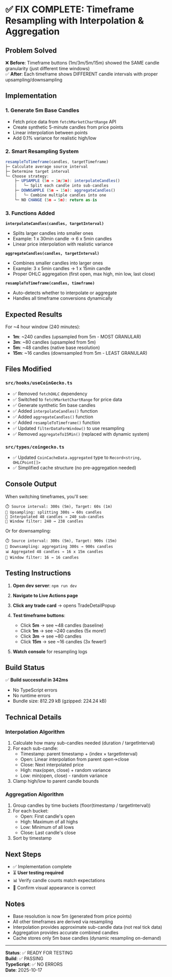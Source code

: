 # ✅ FIX COMPLETE: Timeframe Resampling with Interpolation & Aggregation

## Problem Solved
❌ **Before**: Timeframe buttons (1m/3m/5m/15m) showed the SAME candle granularity (just different time windows)  
✅ **After**: Each timeframe shows DIFFERENT candle intervals with proper upsampling/downsampling

## Implementation

### 1. Generate 5m Base Candles
- Fetch price data from `fetchMarketChartRange` API
- Create synthetic 5-minute candles from price points
- Linear interpolation between points
- Add 0.1% variance for realistic high/low

### 2. Smart Resampling System

```typescript
resampleToTimeframe(candles, targetTimeframe)
├─ Calculate average source interval
├─ Determine target interval
└─ Choose strategy:
    ├─ UPSAMPLE (5m → 1m/3m): interpolateCandles()
    │   └─ Split each candle into sub-candles
    ├─ DOWNSAMPLE (5m → 15m): aggregateCandles()
    │   └─ Combine multiple candles into one
    └─ NO CHANGE (5m → 5m): return as-is
```

### 3. Functions Added

**`interpolateCandles(candles, targetInterval)`**
- Splits larger candles into smaller ones
- Example: 1 x 30min candle → 6 x 5min candles
- Linear price interpolation with realistic variance

**`aggregateCandles(candles, targetInterval)`**
- Combines smaller candles into larger ones
- Example: 3 x 5min candles → 1 x 15min candle
- Proper OHLC aggregation (first open, max high, min low, last close)

**`resampleToTimeframe(candles, timeframe)`**
- Auto-detects whether to interpolate or aggregate
- Handles all timeframe conversions dynamically

## Expected Results

For ~4 hour window (240 minutes):
- **1m**: ~240 candles (upsampled from 5m - MOST GRANULAR)
- **3m**: ~80 candles (upsampled from 5m)
- **5m**: ~48 candles (native base resolution)
- **15m**: ~16 candles (downsampled from 5m - LEAST GRANULAR)

## Files Modified

### `src/hooks/useCoinGecko.ts`
- ✅ Removed `fetchOHLC` dependency
- ✅ Switched to `fetchMarketChartRange` for price data
- ✅ Generate synthetic 5m base candles
- ✅ Added `interpolateCandles()` function
- ✅ Added `aggregateCandles()` function
- ✅ Added `resampleToTimeframe()` function
- ✅ Updated `filterDataForWindow()` to use resampling
- ✅ Removed `aggregateTo15Min()` (replaced with dynamic system)

### `src/types/coingecko.ts`
- ✅ Updated `CoinCacheData.aggregated` type to `Record<string, OHLCPoint[]>`
- ✅ Simplified cache structure (no pre-aggregation needed)

## Console Output

When switching timeframes, you'll see:

```
⏱️ Source interval: 300s (5m), Target: 60s (1m)
🔽 Upsampling: splitting 300s → 60s candles
🔀 Interpolated 48 candles → 240 sub-candles
🎯 Window filter: 240 → 238 candles
```

Or for downsampling:

```
⏱️ Source interval: 300s (5m), Target: 900s (15m)
🔼 Downsampling: aggregating 300s → 900s candles
📊 Aggregated 48 candles → 16 x 15m candles
🎯 Window filter: 16 → 16 candles
```

## Testing Instructions

1. **Open dev server**: `npm run dev`
2. **Navigate to Live Actions page**
3. **Click any trade card** → opens TradeDetailPopup
4. **Test timeframe buttons**:
   - Click **5m** → see ~48 candles (baseline)
   - Click **1m** → see ~240 candles (5x more!)
   - Click **3m** → see ~80 candles
   - Click **15m** → see ~16 candles (3x fewer!)

5. **Watch console** for resampling logs

## Build Status

✅ **Build successful in 342ms**
- No TypeScript errors
- No runtime errors
- Bundle size: 812.29 kB (gzipped: 224.24 kB)

## Technical Details

### Interpolation Algorithm
1. Calculate how many sub-candles needed (duration / targetInterval)
2. For each sub-candle:
   - Timestamp: parent timestamp + (index × targetInterval)
   - Open: Linear interpolation from parent open→close
   - Close: Next interpolated price
   - High: max(open, close) + random variance
   - Low: min(open, close) - random variance
3. Clamp high/low to parent candle bounds

### Aggregation Algorithm
1. Group candles by time buckets (floor(timestamp / targetInterval))
2. For each bucket:
   - Open: First candle's open
   - High: Maximum of all highs
   - Low: Minimum of all lows
   - Close: Last candle's close
3. Sort by timestamp

## Next Steps

- ✅ Implementation complete
- ⏳ **User testing required**
- 📊 Verify candle counts match expectations
- 🎨 Confirm visual appearance is correct

## Notes

- Base resolution is now 5m (generated from price points)
- All other timeframes are derived via resampling
- Interpolation provides approximate sub-candle data (not real tick data)
- Aggregation provides accurate combined candles
- Cache stores only 5m base candles (dynamic resampling on-demand)

---

**Status**: ✅ READY FOR TESTING  
**Build**: ✅ PASSING  
**TypeScript**: ✅ NO ERRORS  
**Date**: 2025-10-17
